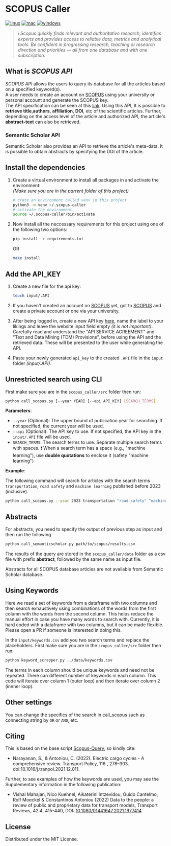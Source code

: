 # SCOPUS Caller

[![linux](https://github.com/vishalmhjn/scopus_caller/actions/workflows/main.yml/badge.svg?branch=master&event=push)](https://github.com/vishalmhjn/scopus_caller/actions/workflows/main.yml)
[![mac](https://github.com/vishalmhjn/scopus_caller/actions/workflows/mac.yml/badge.svg?branch=master&event=push)](https://github.com/vishalmhjn/scopus_caller/actions/workflows/mac.yml)
[![windows](https://github.com/vishalmhjn/scopus_caller/actions/workflows/windows.yml/badge.svg?branch=master&event=push)](https://github.com/vishalmhjn/scopus_caller/actions/workflows/windows.yml)

> ℹ️ _Scopus quickly finds relevant and authoritative research, identifies experts and provides access to reliable data,
> metrics and analytical tools. Be confident in progressing research, teaching or research direction and priorities
> — all from one database and with one subscription._

## What is _SCOPUS API_

_SCOPUS API_ allows the users to query its database for all the articles based on a specified keyword(s).  
A user needs to create an account on [SCOPUS](https://www.elsevier.com/solutions/scopus) using your university or
personal account and generate the SCOPUS key.  
The API specification can be seen at this [link](https://github.com/ElsevierDev/elsapy). Using this API, It is possible
to **retrieve title**,**authors**, **affiliation**, **DOI**, etc of the scientific articles. Further, depending on the
access level of the article and authorized API, the article's **abstract-text** can also be retrieved.

### Semantic Scholar API

Semantic Scholar also provides an API to retrieve the article's meta-data. It is possible to obtain abstracts by
specifying the DOI of the article.

## Install the dependencies

1. Create a virtual environment to install all packages in and activate the environment:  
   _(Make sure you are in the parrent folder of this project)_

   ```sh
   # crate an environment called venv in this project
   python3 -m venv ~/.scopus-caller
   # activate the environment
   source ~/.scopus-caller/bin/activate
   ```

2. Now install all the neccessary requirements for this project using one of the following two options:

   ```sh
   pip install -r requirements.txt
   ```

   OR

   ```sh
   make install
   ```

## Add the API_KEY

1. Create a new file for the api key:

   ```sh
   touch input/.API
   ```

2. If you haven't created an account on [SCOPUS](https://dev.elsevier.com) yet, got to
   [SCOPUS](https://www.elsevier.com/solutions/scopus) and create a private account or one via your university.
3. After being logged in, create a new API key [here](https://dev.elsevier.com/apikey/manage), name the label to your
   likings and leave the website input field empty _(it is not important)_.  
   Carefully read and understand the "API
   SERVICE AGREEMENT" and "Text and Data Mining (TDM) Provisions", before using the API and the retrieved data. These
   will be presented to the user while generating the API.
4. Paste your newly generated `api_key` to the created `.API` file in the `input` folder _(input/.API)_.

## Unrestricted search using CLI

First make sure you are in the `scopus_caller/src` folder then run:

```sh
python call_scopus.py [--year YEAR] [--api API_KEY] [SEARCH_TERMS]
```

**Parameters**:

- `--year` (Optional):
  The upper bound of publication year for searching. If not specified, the current year will be used.
- `--api` (Optional):
  The API key to use. If not specified, the API key in the `input/.API` file will be used.
- `SEARCH_TERMS`: The search terms to use.
  Separate multiple search terms with spaces.
  ❗ When a search term has a space (e.g., "machine learning"), use **double quotations** to enclose it (safety "machine learning")

**Example**:

The following command will search for articles with the search terms `transportation`, `road safety` and `machine learning` published before 2023 (inclusive).

```sh
python call_scopus.py --year 2023 transportation "road safety" "machine learning"
```

## Abstracts

For abstracts, you need to specify the output of previous step as input and then run the following

```sh
python call_semanticscholar.py path/to/scopus/results.csv
```

The results of the query are stored in the `scopus_caller/data` folder as a csv file with prefix **abstract**, followed by the same name as input file.

Abstracts for all SCOPUS database articles are not available from Semantic Scholar database.

## Using Keywords

Here we read a set of keywords from a dataframe with two columns and then search exhaustively using combinations of the words from the first column with the words from the second column. This helps reduce the manual effort in case you have many words to search with. Currently, it is hard coded with a dataframe with two columns, but it can be made flexible. Please open a PR if someone is interested in doing this.

In the `input/keywords.csv` add you two search terms and replace the placeholders.
First make sure you are in the `scopus_caller/src` folder then run:

```sh
python keyword_scrapper.py ../data/keywords.csv
```

The terms in each column should be unique keywords and need not be repeated. There can different number of keywords in each column. This code will iterate over column 1 (outer loop) and then iterate over column 2 (innner loop).

## Other settings

You can change the specifics of the search in call_scopus such as connecting string by `OR` or `AND`, etc.

## Citing

This is based on the base script [Scopus-Query](https://github.com/nsanthanakrishnan/Scopus-Query), so kindly cite:

- Narayanan, S., & Antoniou, C. (2022). Electric cargo cycles - A comprehensive review. Transport Policy, 116 , 278–303.
  doi:10.1016/j.tranpol.2021.12.011.

Further, to see examples of how the keywords are used, you may see the Supplementary information in the following publication:

- Vishal Mahajan, Nico Kuehnel, Aikaterini Intzevidou, Guido Cantelmo, Rolf Moeckel & Constantinos Antoniou (2022) Data
  to the people: a review of public and proprietary data for transport models, Transport Reviews, 42:4, 415-440,
  DOI: [10.1080/01441647.2021.1977414](https://www.tandfonline.com/doi/full/10.1080/01441647.2021.1977414?scroll=top&needAccess=true)

## License

Distributed under the MIT License.
